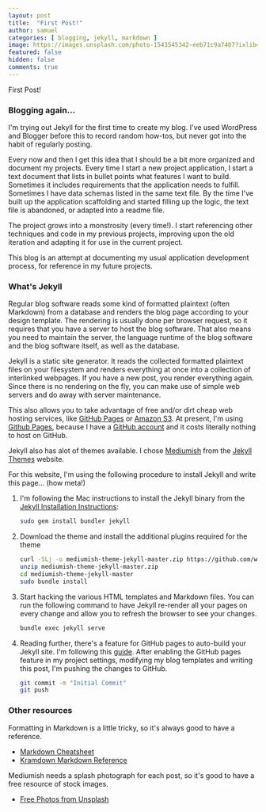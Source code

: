 ```yaml
---
layout: post
title:  "First Post!"
author: samuel
categories: [ blogging, jekyll, markdown ]
image: https://images.unsplash.com/photo-1543545342-eeb71c9a7407?ixlib=rb-0.3.5&ixid=eyJhcHBfaWQiOjEyMDd9&s=cf15f8e35cfcf5ceb4adc69aecca59ff&auto=format&fit=crop&w=2550&q=80
featured: false
hidden: false
comments: true
---
```


First Post!

### Blogging again...

I'm trying out Jekyll for the first time to create my blog. I've used WordPress and Blogger before this to record random how-tos, but never got into the habit of regularly posting.

Every now and then I get this idea that I should be a bit more organized and document my projects. Every time I start a new project application, I start a text document that lists in bullet points what features I want to build. Sometimes it includes requirements that the application needs to fulfill. Sometimes I have data schemas listed in the same text file. By the time I've built up the application scaffolding and started filling up the logic, the text file is abandoned, or adapted into a readme file.

The project grows into a monstrosity (every time!). I start referencing other techniques and code in my previous projects, improving upon the old iteration and adapting it for use in the current project.

This blog is an attempt at documenting my usual application development process, for reference in my future projects. 

### What's Jekyll

Regular blog software reads some kind of formatted plaintext (often Markdown) from a database and renders the blog page according to your design template. The rendering is usually done per browser request, so it requires that you have a server to host the blog software. That also means you need to maintain the server, the language runtime of the blog software and the blog software itself, as well as the database.

Jekyll is a static site generator. It reads the collected formatted plaintext files on your filesystem and renders everything at once into a collection of interlinked webpages. If you have a new post, you render everything again. Since there is no rendering on the fly, you can make use of simple web servers and do away with server maintenance. 

This also allows you to take advantage of free and/or dirt cheap web hosting services, like [GitHub Pages](https://pages.github.com/) or [Amazon S3](https://aws.amazon.com/s3/). At present, I'm using [Github Pages](https://pages.github.com/), because I have a [GitHub account](https://github.com/samloh84) and it costs literally nothing to host on GitHub.

Jekyll also has alot of themes available. I chose [Mediumish](https://jekyllthemes.io/theme/mediumish) from the [Jekyll Themes](https://jekyllthemes.io) website.

For this website, I'm using the following procedure to install Jekyll and write this page... (how meta!)

1. I'm following the Mac instructions to install the Jekyll binary from the [Jekyll Installation Instructions](https://jekyllrb.com/docs/installation/macos/):
    
    ```bash
    sudo gem install bundler jekyll
    ```
        
2. Download the theme and install the additional plugins required for the theme
        
    ```bash   
    curl -SLj -o mediumish-theme-jekyll-master.zip https://github.com/wowthemesnet/mediumish-theme-jekyll/archive/master.zip
    unzip mediumish-theme-jekyll-master.zip
    cd mediumish-theme-jekyll-master   
    sudo bundle install
    ``` 
        
3. Start hacking the various HTML templates and Markdown files. You can run the following command to have Jekyll re-render all your pages on every change and allow you to refresh the browser to see your changes.
    ```bash
    bundle exec jekyll serve
    ```

4. Reading further, there's a feature for GitHub pages to auto-build your Jekyll site. I'm following this [guide](http://jmcglone.com/guides/github-pages/). After enabling the GitHub pages feature in my project settings, modifying my blog templates and writing this post, I'm pushing the changes to GitHub.
    ```bash
    git commit -m "Initial Commit"
    git push
    ``` 

### Other resources

Formatting in Markdown is a little tricky, so it's always good to have a reference.
* [Markdown Cheatsheet](https://github.com/adam-p/markdown-here/wiki/Markdown-Cheatsheet)
* [Kramdown Markdown Reference](https://kramdown.gettalong.org/quickref.html)

Mediumish needs a splash photograph for each post, so it's good to have a free resource of stock images.
* [Free Photos from Unsplash](https://unsplash.com/)
    
